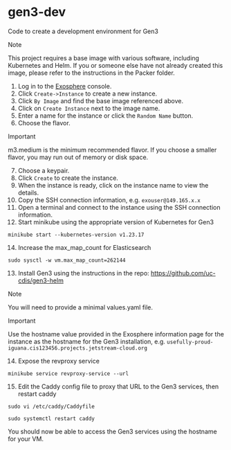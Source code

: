 # gen3-dev
Code to create a development environment for Gen3

> [!NOTE]
> This project requires a base image with various software, including Kubernetes and Helm. If you or someone else have not already created this image, please refer to the instructions in the Packer folder.

1. Log in to the [Exosphere](https://jetstream2.exosphere.app/exosphere) console.
2. Click `Create->Instance` to create a new instance.
3. Click `By Image` and find the base image referenced above.
4. Click on `Create Instance` next to the image name.
5. Enter a name for the instance or click the `Random Name` button.
6. Choose the flavor.
> [!IMPORTANT]
> m3.medium is the minimum recommended flavor. If you choose a smaller flavor, you may run out of memory or disk space.
7. Choose a keypair.
8. Click `Create` to create the instance.
9. When the instance is ready, click on the instance name to view the details.
10. Copy the SSH connection information, e.g. `exouser@149.165.x.x`
11. Open a terminal and connect to the instance using the SSH connection information.
12. Start minikube using the appropriate version of Kubernetes for Gen3
```shell
minikube start --kubernetes-version v1.23.17
```
14. Increase the max_map_count for Elasticsearch
```shell
sudo sysctl -w vm.max_map_count=262144
```
13. Install Gen3 using the instructions in the repo: https://github.com/uc-cdis/gen3-helm
> [!NOTE]
> You will need to provide a minimal values.yaml file.

> [!IMPORTANT]
> Use the hostname value provided in the Exosphere information page for the instance as the hostname for the Gen3 installation, e.g. `usefully-proud-iguana.cis123456.projects.jetstream-cloud.org`
14. Expose the revproxy service
```shell
minikube service revproxy-service --url
```
15. Edit the Caddy config file to proxy that URL to the Gen3 services, then restart caddy
```shell
sudo vi /etc/caddy/Caddyfile
```

```shell
sudo systemctl restart caddy
```
You should now be able to access the Gen3 services using the hostname for your VM.
